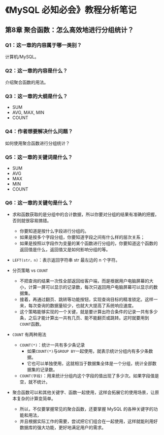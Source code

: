 # 《MySQL 必知必会》教程分析笔记

## 第8章 聚合函数：怎么高效地进行分组统计？

### Q1：这一章的内容属于哪一类别？

计算机/MySQL。

### Q2：这一章的内容是什么？

介绍聚合函数的用法。

### Q3：这一章的大纲是什么？

- SUM
- AVG, MAX, MIN
- COUNT

### Q4：作者想要解决什么问题？

如何使用聚合函数进行分组统计？

### Q5：这一章的关键词是什么？

- SUM
- AVG
- MAX
- MIN
- COUNT

### Q6：这一章的关键句是什么？

- 求和函数获取的是分组中的合计数据，所以你要对分组的结果有准确的把握，否则就很容易搞错。
  - 你要知道是按什么字段进行分组的。
  - 如果是按多个字段分组，你要知道字段之间有什么样的层次关系；
  - 如果是按照以字段作为变量的某个函数进行分组的，你要知道这个函数的返回值是什么，返回值又是如何影响分组的等。

- `LEFT(str，n)`：表示返回字符串 str 最左边的 n 个字符。

- 分页策略 vs `COUNT`
  - 不把查询的结果一次性全部返回给客户端，而是根据用户电脑屏幕的大小，计算一屏可以显示的记录数，每次只返回用户电脑屏幕可以显示的数据集。
  - 接着，再通过翻页、跳转等功能按钮，实现查询目标的精准锁定。这样一来，每次查询的数据量较少，也就大大提高了系统响应速度。
  - 这个策略能够实现的一个关键，就是要计算出符合条件的记录一共有多少条，之后才能计算出一共有几页、能不能翻页或跳转。这时就要用到 `COUNT`函数。

- `COUNT` 有两种用法
  - `COUNT(*)`：统计一共有多少条记录
    - 如果`COUNT(*)`与`GROUP BY`一起使用，就表示统计分组内有多少条数据。
    - 它也可以单独使用，这就相当于数据集全体是一个分组，统计全部数据集的记录数。
  - `COUNT(字段)`：用来统计分组内这个字段的值出现了多少次。如果字段值是空，就不统计。

- 聚合函数可以和其他关键字、函数一起使用，这样会拓展它的使用场景，让原本复杂的计算变简单。
  - 所以，不仅要掌握常见的聚合函数，还要掌握 MySQL 的各种关键字的功能和用法，
  - 并且根据实际工作的需要，尝试把它们组合在一起使用，这样就能利用好数据库的强大功能，更好地满足用户的需求。
